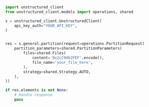 <!-- Start SDK Example Usage [usage] -->
```python
import unstructured_client
from unstructured_client.models import operations, shared

s = unstructured_client.UnstructuredClient(
    api_key_auth="YOUR_API_KEY",
)


res = s.general.partition(request=operations.PartitionRequest(
    partition_parameters=shared.PartitionParameters(
        files=shared.Files(
            content='0x2cC94b2FEF'.encode(),
            file_name='your_file_here',
        ),
        strategy=shared.Strategy.AUTO,
    ),
))

if res.elements is not None:
    # handle response
    pass

```
<!-- End SDK Example Usage [usage] -->